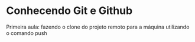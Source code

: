 # Conhecendo Git e Github

Primeira aula: fazendo o clone do projeto remoto para a máquina utilizando o comando push